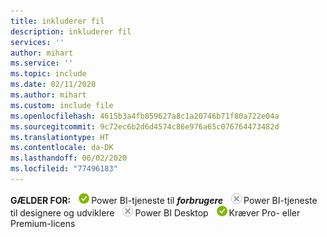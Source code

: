 ```yaml
---
title: inkluderer fil
description: inkluderer fil
services: ''
author: mihart
ms.service: ''
ms.topic: include
ms.date: 02/11/2020
ms.author: mihart
ms.custom: include file
ms.openlocfilehash: 4615b3a4fb859627a8c1a20746b71f80a722e04a
ms.sourcegitcommit: 9c72ec6b2d6d4574c86e976a65c076764473482d
ms.translationtype: HT
ms.contentlocale: da-DK
ms.lasthandoff: 06/02/2020
ms.locfileid: "77496183"
---
```

<Token>**GÆLDER FOR:** ![ja](media/yes.png)Power BI-tjeneste til ***forbrugere*** ![nej](media/no.png)Power BI-tjeneste til designere og udviklere ![nej](media/no.png)Power BI Desktop ![ja](media/yes.png)Kræver Pro- eller Premium-licens </Token>